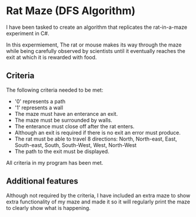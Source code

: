 # Rat Maze (DFS Algorithm)
I have been tasked to create an algorithm that replicates the rat-in-a-maze experiment in C#.

In this expermiement, The rat or mouse makes its way through the maze while being carefully observed by scientists until it eventually reaches the exit at which it is rewarded with food. 

## Criteria
The following criteria needed to be met:

* '0' represents a path
* '1' represents a wall
* The maze must have an enterance an exit.
* The maze must be surrounded by walls.
* The enterance must close off after the rat enters.
* Although an exit is required if there is no exit an error must produce.
* The rat must be able to travel 8 directions: North, North-east, East, South-east, South, South-West, West, North-West
* The path to the exit must be displayed.

All criteria in my program has been met.
  
## Additional features
Although not required by the criteria, I have included an extra maze to show extra functionality of my maze and made it so it will regularly print the maze to clearly show what is happening.

